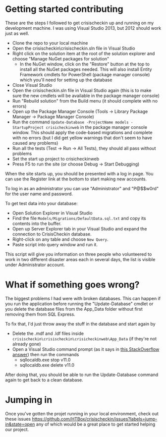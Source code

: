 Getting started contributing
=============

These are the steps I followed to get crisischeckin up and running on my development machine. I was using Visual Studio 2013, but 2012 should work just as well.

* Clone the repo to your local machine
* Open the crisischeckin\crisischeckin.sln file in Visual Studio
* Right click on the solution item at the root of the solution explorer and choose "Manage NuGet packages for solution"
    * In the NuGet window, click on the "Restore" button at the top to install all the NuGet packages needed. This will also install Entity Framework cmdlets for PowerShell (package manager console) which you'll need for setting up the database
* Close Visual Studio
* Open the crisischeckin.sln file in Visual Studio again (this is to make sure the new cmdlets will be available in the package manager console)
* Run "Rebuild solution" from the Build menu (it should complete with no errors)
* Open up the Package Manager Console (Tools -> Library Package Manager -> Package Manager Console)
* Run the command `Update-Database -ProjectName models -StartupProject crisicheckinweb`  in the package manager console window. This should apply the code-based migrations and complete with no errors (but I did get yellow warnings that don't seem to have caused any problems)
* Run all the tests (Test -> Run -> All Tests), they should all pass without problems
* Set the start up project to crisicheckinweb
* Press F5 to run the site (or choose Debug -> Start Debugging)

When the site starts up, you should be presented with a log in page. You can use the Register link at the bottom to start making new accounts.

To log in as an administrator you can use "Administrator" and "P@$$w0rd" for the user name and password.

To get test data into your database:
* Open Solution Explorer in Visual Studio
* Find the file `Models/Migrations/DefaultData.sql.txt` and copy its contents into the buffer. 
* Open up Server Explorer tab in your Visual Studio and expand the connection to CrisisCheckin database.
* Right-click on any table and choose `New Query`. 
* Paste script into query window and run it.

This script will give you information on three people who volunteered to work in two different disaster areas each in several days, the list is visible under Administrator account.

What if something goes wrong?
====

The biggest problems I had were with broken databases. This can happen if you run the application before running the "Update-Database" cmdlet or you delete the database files from the App_Data folder without first removing them from SQL Express.

To fix that, I'd just throw away the stuff in the database and start again by

* Delete the .mdf and .ldf files inside `crisischeckin\crisischeckin\crisicheckinweb\App_Data` (if they're not already gone)
* Open a Visual Studio command prompt (as it says in [this StackOverflow answer](http://stackoverflow.com/questions/13275054/ef5-cannot-attach-the-file-0-as-database-1/16339164#16339164)) then run the commands
    * sqllocaldb.exe stop v11.0
    * sqllocaldb.exe delete v11.0

After doing that, you should be able to run the Update-Database command again to get back to a clean database. 

Jumping in
====

Once you've gotten the projet running in your local environment, check out these issues https://github.com/HTBox/crisischeckin/issues?labels=jump-in&state=open any of which would be a great place to get started helping our project.
